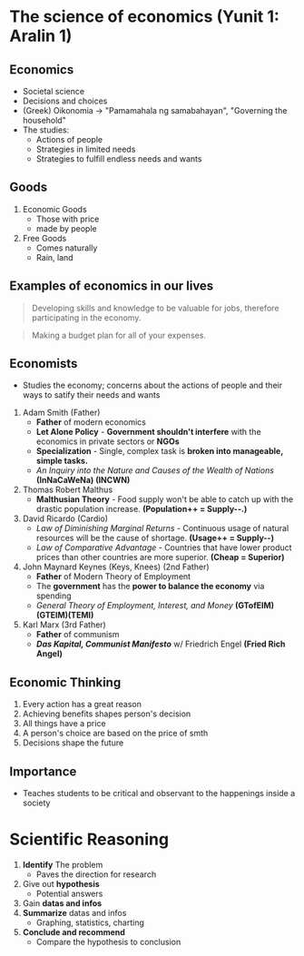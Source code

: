# The science of economics (Yunit 1: Aralin 1)

## Economics
* Societal science
* Decisions and choices
* (Greek) Oikonomia -> "Pamamahala ng samabahayan", "Governing the household"
* The studies:
    * Actions of people
    * Strategies in limited needs
    * Strategies to fulfill endless needs and wants

## Goods
1. Economic Goods
    - Those with price
    - made by people
2. Free Goods
    - Comes naturally
    - Rain, land

## Examples of economics in our lives
> Developing skills and knowledge to be valuable for jobs, therefore participating in the economy.

> Making a budget plan for all of your expenses.

## Economists
- Studies the economy; concerns about the actions of people and their ways to satify their needs and wants
1. Adam Smith (Father)
    * **Father** of modern economics
    * **Let Alone Policy** - **Government shouldn't interfere** with the economics in private sectors or **NGOs**
   * **Specialization** - Single, complex task is **broken into manageable, simple tasks.**
   * *An Inquiry into the Nature and Causes of the Wealth of Nations* **(InNaCaWeNa) (INCWN)**
2. Thomas Robert Malthus 
    * **Malthusian Theory** - Food supply won't be able to catch up with the drastic population increase. **(Population++ = Supply--.)**    
3. David Ricardo (Cardio)
    * *Law of Diminishing Marginal Returns* - Continuous usage of natural resources will be the cause of shortage. **(Usage++ = Supply--)**
    * *Law of Comparative Advantage* - Countries that have lower product prices than other countries are more superior. **(Cheap = Superior)**
4. John Maynard Keynes (Keys, Knees) (2nd Father)
    * **Father** of Modern Theory of Employment
    * The **government** has the **power to balance the economy** via spending
    * *General Theory of Employment, Interest, and Money* **(GTofEIM)(GTEIM)(TEMI)**
5. Karl Marx (3rd Father)
    * **Father** of communism
    * ***Das Kapital, Communist Manifesto*** w/ Friedrich Engel **(Fried Rich Angel)**    

## Economic Thinking
1. Every action has a great reason
2. Achieving benefits shapes person's decision
3. All things have a price
4. A person's choice are based on the price of smth
5. Decisions shape the future

## Importance
* Teaches students to be critical and observant to the happenings inside a society

# Scientific Reasoning
1. **Identify** The problem
    - Paves the direction for research
2. Give out **hypothesis**
    - Potential answers
3. Gain **datas and infos**
4. **Summarize** datas and infos
    - Graphing, statistics, charting
5. **Conclude and recommend**
    - Compare the hypothesis to conclusion